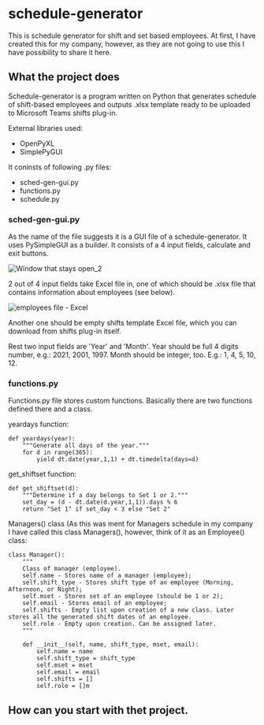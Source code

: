 # schedule-generator
This is schedule generator for shift and set based employees. At first, I have created this for my company, however, as they are not going to use this I have possibility to share it here. 


## What the project does
Schedule-generator is a program written on Python that generates schedule of shift-based employees and outputs .xlsx template ready to be uploaded to Microsoft Teams shifts plug-in. 

External libraries used:
* OpenPyXL
* SimplePyGUI

It coninsts of following .py files:
* sched-gen-gui.py
* functions.py
* schedule.py

### sched-gen-gui.py
As the name of the file suggests it is a GUI file of a schedule-generator. It uses PySimpleGUI as a builder. It consists of a 4 input fields, calculate and exit buttons. 

![Window that stays open_2](https://user-images.githubusercontent.com/6499479/129483141-c467c628-f25f-4d7a-bc30-8fa2af49ed49.jpg)


2 out of 4 input fields take Excel file in, one of which should be .xlsx file that contains information about employees (see below).

![employees file - Excel](https://user-images.githubusercontent.com/6499479/129481895-3f9b8215-cd09-4404-82a4-79d33aff0fac.jpg)

Another one should be empty shifts template Excel file, which you can download from shifts plug-in itself. 

Rest two input fields are 'Year' and 'Month'. Year should be full 4 digits number, e.g.: 2021, 2001, 1997. Month should be integer, too. E.g.: 1, 4, 5, 10, 12.

### functions.py
Functions.py file stores custom functions. Basically there are two functions defined there and a class.

yeardays function:
```
def yeardays(year):
    """Generate all days of the year."""
    for d in range(365):
        yield dt.date(year,1,1) + dt.timedelta(days=d)
```

get_shiftset function:
```
def get_shiftset(d):
    """Determine if a day belongs to Set 1 or 2."""
    set_day = (d - dt.date(d.year,1,1)).days % 6
    return "Set 1" if set_day < 3 else "Set 2"
```

Managers() class (As this was ment for Managers schedule in my company I have called this class Managers(), however, think of it as an Employee() class:
```
class Manager():
    """
    Class of manager (employee).
    self.name - Stores name of a manager (employee);
    self.shift_type - Stores shift type of an employee (Morning, Afternoon, or Night);
    self.mset - Stores set of an employee (should be 1 or 2);
    self.email - Stores email of an employee;
    self.shifts - Empty list upon creation of a new class. Later stores all the generated shift dates of an employee.
    self.role - Empty upon creation. Can be assigned later.
    """

    def __init__(self, name, shift_type, mset, email):
        self.name = name
        self.shift_type = shift_type
        self.mset = mset
        self.email = email
        self.shifts = []
        self.role = []m
```

## How can you start with thet project. 
